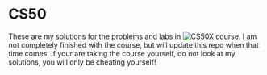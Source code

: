 # CS50
These are my solutions for the problems and labs in ![CS50X](https://cs50.harvard.edu/x/2022/) course.
I am not completely finished with the course, but will update this repo when that time comes.
If your are taking the course yourself, do not look at my solutions, you will only be cheating yourself! 
 
